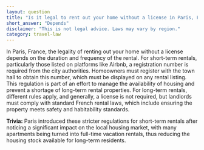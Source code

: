 ```yaml
---
layout: question
title: "Is it legal to rent out your home without a license in Paris, France?"
short_answer: "Depends"
disclaimer: "This is not legal advice. Laws may vary by region."
category: travel-law
---
```

In Paris, France, the legality of renting out your home without a license depends on the duration and frequency of the rental. For short-term rentals, particularly those listed on platforms like Airbnb, a registration number is required from the city authorities. Homeowners must register with the town hall to obtain this number, which must be displayed on any rental listing. This regulation is part of an effort to manage the availability of housing and prevent a shortage of long-term rental properties. For long-term rentals, different rules apply, and generally, a license is not required, but landlords must comply with standard French rental laws, which include ensuring the property meets safety and habitability standards.

**Trivia:** Paris introduced these stricter regulations for short-term rentals after noticing a significant impact on the local housing market, with many apartments being turned into full-time vacation rentals, thus reducing the housing stock available for long-term residents.
